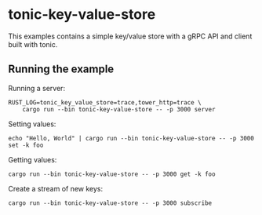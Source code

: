 # tonic-key-value-store

This examples contains a simple key/value store with a gRPC API and client built with tonic.

## Running the example

Running a server:

```
RUST_LOG=tonic_key_value_store=trace,tower_http=trace \
    cargo run --bin tonic-key-value-store -- -p 3000 server
```

Setting values:

```
echo "Hello, World" | cargo run --bin tonic-key-value-store -- -p 3000 set -k foo
```

Getting values:

```
cargo run --bin tonic-key-value-store -- -p 3000 get -k foo
```

Create a stream of new keys:

```
cargo run --bin tonic-key-value-store -- -p 3000 subscribe
```
